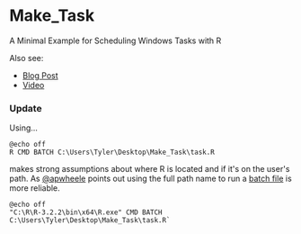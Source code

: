 # Make_Task
A Minimal Example for Scheduling Windows Tasks with R

Also see:
  - [Blog Post](https://trinkerrstuff.wordpress.com/2015/02/11/scheduling-r-tasks-via-windows-task-scheduler/)    
  - [Video](https://www.youtube.com/watch?v=UDKy5_SQy2o)     


### Update

Using...

```
@echo off
R CMD BATCH C:\Users\Tyler\Desktop\Make_Task\task.R
```

makes strong assumptions about where R is located and if it's on the user's path.  As [@apwheele](https://trinkerrstuff.wordpress.com/2015/02/11/scheduling-r-tasks-via-windows-task-scheduler/#comment-1553) points out using the full path name to run a [batch file](http://www.statmethods.net/interface/batch.html) is more reliable.
```
@echo off
"C:\R\R-3.2.2\bin\x64\R.exe" CMD BATCH C:\Users\Tyler\Desktop\Make_Task\task.R`
```
